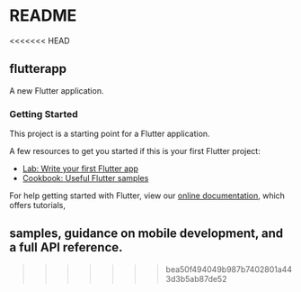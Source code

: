 # README

&lt;&lt;&lt;&lt;&lt;&lt;&lt; HEAD

## flutterapp

A new Flutter application.

### Getting Started

This project is a starting point for a Flutter application.

A few resources to get you started if this is your first Flutter project:

* [Lab: Write your first Flutter app](https://flutter.dev/docs/get-started/codelab)
* [Cookbook: Useful Flutter samples](https://flutter.dev/docs/cookbook)

For help getting started with Flutter, view our [online documentation](https://flutter.dev/docs), which offers tutorials,

## samples, guidance on mobile development, and a full API reference.

> > > > > > > bea50f494049b987b7402801a443d3b5ab87de52

